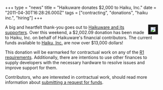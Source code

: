 +++
type = "news"
title = "Haikuware donates $2,000 to Haiku, Inc."
date = "2011-04-30T16:28:26.000Z"
tags = ["contracting", "donations", "haiku inc.", "hiring"]
+++

<img src="/files/star-thank-you.png" border="8" align="right" />
A big and heartfelt thank-you goes out to <a href="http://www.haikuware.com/20110427573/poll-decides-bounty-money-to-be-donated-to-haiku">Haikuware and its supporters</a>. Over this weekend, a $2,002.09 donation has been made to Haiku, Inc. on behalf of Haikuware's financial contributors. The current funds available to <a href="http://www.haiku-inc.org">Haiku, Inc.</a> are now over $13,000 dollars!

This donation will be earmarked for contractual work on any of the <a href="http://dev.haiku-os.org/wiki/FutureHaikuFeatures">R1 requirements</a>. Additionally, there are intentions to use other finances to supply developers with the necessary hardware to resolve issues and improve support for them.</p>

Contributors, who are interested in contractual work, should read more information about <a href="http://www.haiku-inc.org/request-funds.html#development-contracts">submitting a request for funds</a>.
